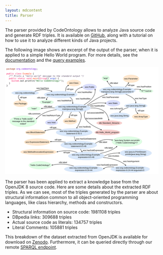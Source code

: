 ```yaml
---
layout: mdcontent
title: Parser
---
```


<div id="parser" class="jumbotron">
<p>
The parser provided by CodeOntology allows to analyze Java source code and generate RDF triples.
It is available on <a class="relevant" href="https://github.com/codeontology/parser">GitHub</a>, along with a tutorial on how to use it to analyze different kinds of Java projects.
</p>
<p>
The following image shows an excerpt of the output of the parser, when it is applied to a simple Hello World program.
For more details, see the <a class="relevant" href="{{ site.baseurl }}/doc">documentation</a> and the <a class="relevant" href="{{ site.baseurl }}/examples">query examples</a>.
</p>
<img id="helloCodeOntology" alt="" src="public/img/helloCodeOntology.jpg" class="profile">
<p>
The parser has been applied to extract a knowledge base from the OpenJDK 8 source code.
Here are some details about the extracted RDF triples. As we can see, most of the triples generated by the parser are about structural  information common to all object-oriented programming languages, like class hierarchy, methods and constructors.
</p>
<ul>
<li>Structural information on source code: 1981108 triples</li>
<li>DBpedia links: 309688 triples</li>
<li>Actual source code as literals: 134757 triples</li>
<li>Literal Comments: 105881 triples</li>
</ul>
<p>This breakdown of the dataset extracted from OpenJDK is available for download on <a class="relevant" href="https://doi.org/10.5281/zenodo.818116">Zenodo</a>. Furthermore, it can be queried directly through our remote <a class="relevant" href="{{ site.baseurl }}/sparql">SPARQL endpoint</a>.</p>
</div>

